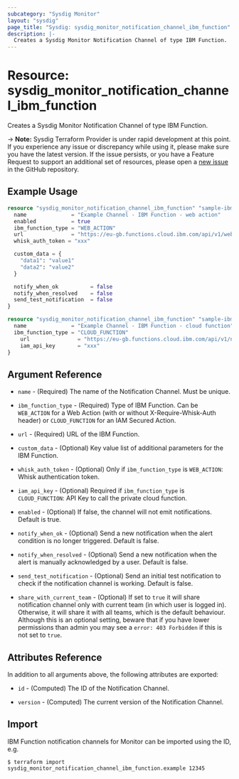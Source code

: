 ```yaml
---
subcategory: "Sysdig Monitor"
layout: "sysdig"
page_title: "Sysdig: sysdig_monitor_notification_channel_ibm_function"
description: |-
  Creates a Sysdig Monitor Notification Channel of type IBM Function.
---
```


# Resource: sysdig_monitor_notification_channel_ibm_function

Creates a Sysdig Monitor Notification Channel of type IBM Function.

-> **Note:** Sysdig Terraform Provider is under rapid development at this point. If you experience any issue or discrepancy while using it, please make sure you have the latest version. If the issue persists, or you have a Feature Request to support an additional set of resources, please open a [new issue](https://github.com/sysdiglabs/terraform-provider-sysdig/issues/new) in the GitHub repository.

## Example Usage

```terraform
resource "sysdig_monitor_notification_channel_ibm_function" "sample-ibm-function-web-action" {
  name              = "Example Channel - IBM Function - web action"
  enabled           = true
  ibm_function_type = "WEB_ACTION"
  url               = "https://eu-gb.functions.cloud.ibm.com/api/v1/web/namespaces/eeeeeeee-623b-4776-ba35-4065bcbfee7b/actions/hello-world/helloworld?param=true"
  whisk_auth_token = "xxx"

  custom_data = {
    "data1": "value1"
    "data2": "value2"
  }

  notify_when_ok          = false
  notify_when_resolved    = false
  send_test_notification  = false
}

resource "sysdig_monitor_notification_channel_ibm_function" "sample-ibm-function-cloud-function" {
  name              = "Example Channel - IBM Function - cloud function"
  ibm_function_type = "CLOUD_FUNCTION"
	url               = "https://eu-gb.functions.cloud.ibm.com/api/v1/namespaces/13eeeeee-623b-4776-ba35-4065bcbfee7b/actions/hello-world/myaction"
	iam_api_key       = "xxx"
}
```

## Argument Reference

* `name` - (Required) The name of the Notification Channel. Must be unique.

* `ibm_function_type` - (Required) Type of IBM Function. Can be `WEB_ACTION` for a Web Action (with or without X-Require-Whisk-Auth header) or `CLOUD_FUNCTION` for an IAM Secured Action.

* `url` - (Required) URL of the IBM Function.

* `custom_data` - (Optional) Key value list of additional parameters for the IBM Function.

* `whisk_auth_token` - (Optional) Only if `ibm_function_type` is `WEB_ACTION`: Whisk authentication token.

* `iam_api_key` - (Optional) Required if `ibm_function_type` is `CLOUD_FUNCTION`: API Key to call the private cloud function.

* `enabled` - (Optional) If false, the channel will not emit notifications. Default is true.

* `notify_when_ok` - (Optional) Send a new notification when the alert condition is
    no longer triggered. Default is false.

* `notify_when_resolved` - (Optional) Send a new notification when the alert is manually
    acknowledged by a user. Default is false.

* `send_test_notification` - (Optional) Send an initial test notification to check
    if the notification channel is working. Default is false.

* `share_with_current_team` - (Optional) If set to `true` it will share notification channel only with current team (in which user is logged in).
  Otherwise, it will share it with all teams, which is the default behaviour. Although this is an optional setting, beware that if you have lower permissions than admin you may see a `error: 403 Forbidden` if this is not set to `true`.

## Attributes Reference

In addition to all arguments above, the following attributes are exported:

* `id` - (Computed) The ID of the Notification Channel.

* `version` - (Computed) The current version of the Notification Channel.

## Import

IBM Function notification channels for Monitor can be imported using the ID, e.g.

```
$ terraform import sysdig_monitor_notification_channel_ibm_function.example 12345
```
